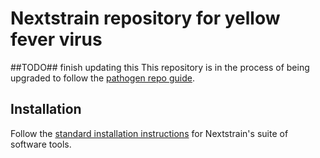 # Nextstrain repository for yellow fever virus

##TODO## finish updating this
This repository is in the process of being upgraded to follow the
[pathogen repo
guide](https://github.com/nextstrain/pathogen-repo-guide/).

## Installation

Follow the [standard installation
instructions](https://docs.nextstrain.org/en/latest/install.html) for
Nextstrain's suite of software tools.

